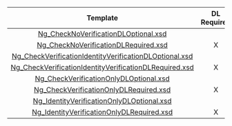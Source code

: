 |                          Template                          | DL  Required  | Verify  [Ng_Check  | Verify  ID  | Certification Terminal ID  |
|:----------------------------------------------------------:|:-------------:|:--------------:|:-----------:|:--------------------------:|
| [Ng_CheckNoVerificationDLOptional.xsd](Ng_CheckNoVerificationDLOptional.xsd)                          |               |                |             |            2210            |
| [Ng_CheckNoVerificationDLRequired.xsd](Ng_CheckNoVerificationDLRequired.xsd)                          |       X       |                |             |            2211            |
| [Ng_CheckVerificationIdentityVerificationDLOptional.xsd](Ng_CheckVerificationIdentityVerificationDLOptional.xsd)        |               |       X        |      X      |            2212            |
| [Ng_CheckVerificationIdentityVerificationDLRequired.xsd](Ng_CheckVerificationIdentityVerificationDLRequired.xsd)        |       X       |       X        |      X      |            2213            |
| [Ng_CheckVerificationOnlyDLOptional.xsd](Ng_CheckVerificationOnlyDLOptional.xsd)                        |               |       X        |             |            2214            |
| [Ng_CheckVerificationOnlyDLRequired.xsd](Ng_CheckVerificationOnlyDLRequired.xsd)                        |       X       |       X        |             |            2215            |
| [Ng_IdentityVerificationOnlyDLOptional.xsd](Ng_IdentityVerificationOnlyDLOptional.xsd)                     |               |                |      X      |            2216            |
| [Ng_IdentityVerificationOnlyDLRequired.xsd](Ng_IdentityVerificationOnlyDLRequired.xsd)                     |       X       |                |      X      |            2217            |

